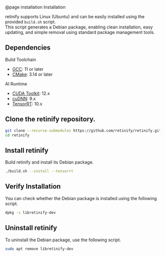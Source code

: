@page installation Installation

retinify supports Linux (Ubuntu) and can be easily installed using the provided `build.sh` script.  
This script generates a Debian package, enabling clean installation, easy updating, and simple removal using standard package management tools.  

## Dependencies
Build Toolchain
- [GCC](https://gcc.gnu.org/releases.html): 11 or later
- [CMake](https://cmake.org/download/): 3.14 or later
  
AI Runtime
- [CUDA Toolkit](https://developer.nvidia.com/cuda-toolkit-archive): 12.x
- [cuDNN](https://developer.nvidia.com/cudnn-archive): 9.x
- [TensorRT](https://developer.nvidia.com/tensorrt): 10.x

## Clone the retinify repository.
```bash
git clone --recurse-submodules https://github.com/retinify/retinify.git
cd retinify
```

## Install retinify
Build retinify and install its Debian package.
```bash
./build.sh --install --tensorrt
```

## Verify Installation
You can check whether the Debian package is installed using the following script.
```bash
dpkg -s libretinify-dev
```
  
## Uninstall retinify
To uninstall the Debian package, use the following script.
```bash
sudo apt remove libretinify-dev
```
